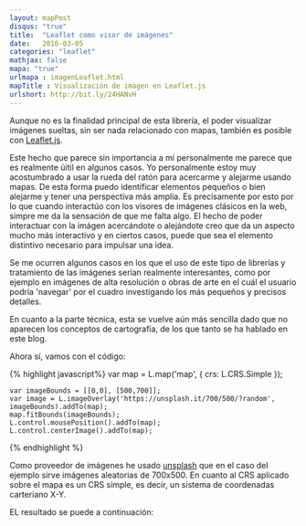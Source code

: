 ```yaml
---
layout: mapPost
disqus: "true"
title:  "Leaflet como visor de imágenes"
date:   2016-03-05
categories: "leaflet"
mathjax: false
mapa: "true"
urlmapa : imagenLeaflet.html
mapTitle : Visualización de imagen en Leaflet.js
urlshort: http://bit.ly/24HANvH
---
```


Aunque no es la finalidad principal de esta librería, el poder visualizar imágenes sueltas, sin ser nada relacionado con mapas, también es posible con [Leaflet.js](http://leafletjs.com/).

Este hecho que parece sin importancia a mi personalmente me parece que es realmente úitil en algunos casos. Yo personalmente estoy muy acostumbrado a usar la rueda del ratón para acercarme y alejarme usando mapas. De esta forma puedo identificar elementos pequeños o bien alejarme y tener una perspectiva más amplia.
Es precisamente por esto por lo que cuando interactúo con los visores de imágenes clásicos en la web, simpre me da la sensación de que me falta algo. El hecho de poder interactuar con la imágen acercándote o alejándote creo que da un aspecto mucho más interactivo y en ciertos casos, puede que sea el elemento distintivo necesario para impulsar una idea.

Se me ocurren algunos casos en los que el uso de este tipo de librerías y tratamiento de las imágenes serían realmente interesantes, como por ejemplo en imágenes de alta resolución o obras de arte en el cuál el usuario podría 'navegar' por el cuadro investigando los más pequeños y precisos detalles.

En cuanto a la parte técnica, esta se vuelve aún más sencilla dado que no aparecen los conceptos de cartografía, de los que tanto se ha hablado en este blog.

Ahora sí, vamos con el código:

{% highlight javascript%}
var map = L.map('map', {
        crs: L.CRS.Simple
    });

    var imageBounds = [[0,0], [500,700]];
    var image = L.imageOverlay('https://unsplash.it/700/500/?random', imageBounds).addTo(map);
    map.fitBounds(imageBounds);
    L.control.mousePosition().addTo(map);
    L.control.centerImage().addTo(map);

{% endhighlight %}

Como proveedor de imágenes he usado [unsplash](https://unsplash.it/) que en el caso del ejemplo sirve imágenes aleatorias de 700x500. En cuanto al CRS aplicado sobre el mapa es un CRS simple, es decir, un sistema de coordenadas carteriano X-Y.

EL resultado se puede a continuación:
